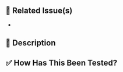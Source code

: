 ## 🔗 Related Issue(s)

<!--- List the links to the related issue(s) -->
-

## 📝 Description

<!-- Please include a summary of the changes and the related issue(s) -->

## ✅ How Has This Been Tested?

<!--- Outline the steps you took to test your changes. Include any test cases or scenarios you used. -->
